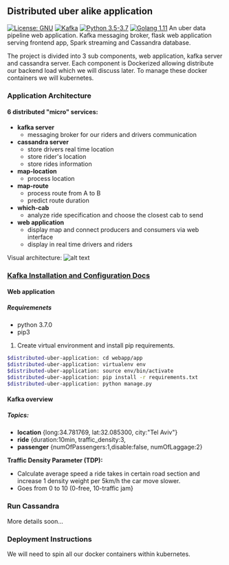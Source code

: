 Distributed uber alike application
-----------------------------------

[![License: GNU](https://img.shields.io/badge/license-GNU-blue.svg)](https://github.com/gubrul/distributed-uber-application/LICENSE)
[![Kafka](https://img.shields.io/badge/kafka-2.0.0-brightgreen.svg)]()
[![Python 3.5-3.7](https://img.shields.io/badge/python-3.5%20%7C%203.6%20%7C%203.7-blue.svg)]()
[![Golang 1.11](https://img.shields.io/badge/Golang-1.11-blue.svg)]()
An uber data pipeline web application. Kafka messaging broker, flask web application serving frontend app, Spark streaming and Cassandra database.

The project is divided into 3 sub components, web application, kafka server and cassandra server. Each component is Dockerized allowing distribute our
backend load which we will discuss later. To manage these docker containers we will kubernetes.




### Application Architecture 

#### 6 distributed "micro" services: 
   - __kafka server__
        - messaging broker for our riders and drivers communication
   - __cassandra server__
        - store drivers real time location
        - store rider's location
        - store rides information
   - __map-location__
        - process location
   - __map-route__
        - process route from A to B
        - predict route duration
   - __which-cab__
        - analyze ride specification and choose the closest cab to send
   - __web application__
        - display map and connect producers and consumers via web interface
        - display in real time drivers and riders

Visual architecture:
![alt text](https://github.com/gubrul/distributed-uber-application/blob/master/docs/architecture.png)

### [Kafka Installation and Configuration Docs](https://github.com/gubrul/distributed-uber-application/blob/master/docs/KAFKA.md)
#### Web application 
##### Requiremenets 
- python 3.7.0 
- pip3

1) Create virtual environment and install pip requirements.
```bash
$distributed-uber-application: cd webapp/app
$distributed-uber-application: virtualenv env
$distributed-uber-application: source env/bin/activate
$distributed-uber-application: pip install -r requirements.txt
$distributed-uber-application: python manage.py
```


#### Kafka overview 
##### Topics:
   - __location__ {long:34.781769, lat:32.085300, city:"Tel Aviv"}
   - __ride__ {duration:10min, traffic_density:3,
   - __passenger__ {numOfPassengers:1,disable:false, numOfLaggage:2}

__Traffic Density Parameter (TDP):__ 
   - Calculate average speed a ride takes in certain road section and increase 1 density weight per 5km/h the car move slower.
   - Goes from 0 to 10 (0-free, 10-traffic jam}


### Run Cassandra 
More details soon...
### Deployment Instructions 

We will need to spin all our docker containers within kubernetes.





